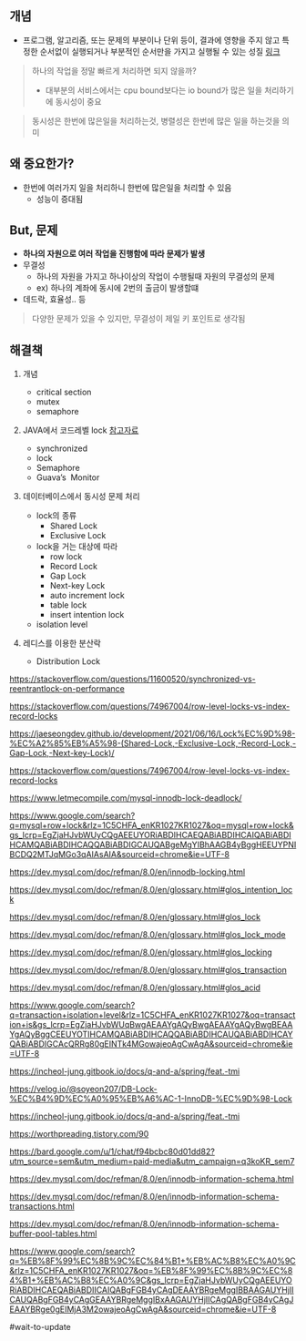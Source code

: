 ## 개념
- 프로그램, 알고리즘, 또는 문제의 부분이나 단위 등이, 결과에 영향을 주지 않고 특정한 순서없이 실행되거나 부분적인 순서만을 가지고 실행될 수 있는 성질 [링크](https://en.wikipedia.org/wiki/Concurrency_(computer_science))

 >하나의 작업을 정말 빠르게 처리하면 되지 않을까?
 >	- 대부분의 서비스에서는 cpu bound보다는 io bound가 많은 일을 처리하기에 동시성이 중요

> 동시성은 한번에 많은일을 처리하는것,
> 병렬성은 한번에 많은 일을 하는것을 의미

## 왜 중요한가?
- 한번에 여러가지 일을 처리하니 한번에 많은일을 처리할 수 있음
	- 성능이 증대됨

## But, 문제
- **하나의 자원으로 여러 작업을 진행함에 따라 문제가 발생**
- 무결성
	- 하나의 자원을 가지고 하나이상의 작업이 수행될때 자원의 무결성의 문제
	- ex) 하나의 계좌에 동시에 2번의 출금이 발생할떄
- 데드락, 효율성.. 등

> 다양한 문제가 있을 수 있지만, 무결성이 제일 키 포인트로 생각됨


## 해결책
1. 개념
	- critical section
	- mutex
	- semaphore

3. JAVA에서 코드레벨  lock [참고자료](https://www.baeldung.com/java-mutex)
	- synchronized
	- lock
	- Semaphore
	- Guava’s  Monitor

4. 데이터베이스에서 동시성 문제 처리
	- lock의 종류
		- Shared Lock
		- Exclusive Lock
	- lock을 거는 대상에 따라
		- row lock
		- Record Lock
		- Gap Lock
		- Next-key Lock
		- auto increment lock
		- table lock
		- insert intention lock
	- isolation level

5. 레디스를 이용한 분산락
	- Distribution Lock

https://stackoverflow.com/questions/11600520/synchronized-vs-reentrantlock-on-performance

https://stackoverflow.com/questions/74967004/row-level-locks-vs-index-record-locks

https://jaeseongdev.github.io/development/2021/06/16/Lock%EC%9D%98-%EC%A2%85%EB%A5%98-(Shared-Lock,-Exclusive-Lock,-Record-Lock,-Gap-Lock,-Next-key-Lock)/

https://stackoverflow.com/questions/74967004/row-level-locks-vs-index-record-locks

https://www.letmecompile.com/mysql-innodb-lock-deadlock/

https://www.google.com/search?q=mysql+row+lock&rlz=1C5CHFA_enKR1027KR1027&oq=mysql+row+lock&gs_lcrp=EgZjaHJvbWUyCQgAEEUYORiABDIHCAEQABiABDIHCAIQABiABDIHCAMQABiABDIHCAQQABiABDIGCAUQABgeMgYIBhAAGB4yBggHEEUYPNIBCDQ2MTJqMGo3qAIAsAIA&sourceid=chrome&ie=UTF-8

https://dev.mysql.com/doc/refman/8.0/en/innodb-locking.html

https://dev.mysql.com/doc/refman/8.0/en/glossary.html#glos_intention_lock

https://dev.mysql.com/doc/refman/8.0/en/glossary.html#glos_lock

https://dev.mysql.com/doc/refman/8.0/en/glossary.html#glos_lock_mode

https://dev.mysql.com/doc/refman/8.0/en/glossary.html#glos_locking

https://dev.mysql.com/doc/refman/8.0/en/glossary.html#glos_transaction

https://dev.mysql.com/doc/refman/8.0/en/glossary.html#glos_acid

https://www.google.com/search?q=transaction+isolation+level&rlz=1C5CHFA_enKR1027KR1027&oq=transaction+is&gs_lcrp=EgZjaHJvbWUqBwgAEAAYgAQyBwgAEAAYgAQyBwgBEAAYgAQyBggCEEUYOTIHCAMQABiABDIHCAQQABiABDIHCAUQABiABDIHCAYQABiABDIGCAcQRRg80gEINTk4MGowajeoAgCwAgA&sourceid=chrome&ie=UTF-8

https://incheol-jung.gitbook.io/docs/q-and-a/spring/feat.-tmi

https://velog.io/@soyeon207/DB-Lock-%EC%B4%9D%EC%A0%95%EB%A6%AC-1-InnoDB-%EC%9D%98-Lock

https://incheol-jung.gitbook.io/docs/q-and-a/spring/feat.-tmi

https://worthpreading.tistory.com/90

https://bard.google.com/u/1/chat/f94bcbc80d01dd82?utm_source=sem&utm_medium=paid-media&utm_campaign=q3koKR_sem7

https://dev.mysql.com/doc/refman/8.0/en/innodb-information-schema.html

https://dev.mysql.com/doc/refman/8.0/en/innodb-information-schema-transactions.html

https://dev.mysql.com/doc/refman/8.0/en/innodb-information-schema-buffer-pool-tables.html

https://www.google.com/search?q=%EB%8F%99%EC%8B%9C%EC%84%B1+%EB%AC%B8%EC%A0%9C&rlz=1C5CHFA_enKR1027KR1027&oq=%EB%8F%99%EC%8B%9C%EC%84%B1+%EB%AC%B8%EC%A0%9C&gs_lcrp=EgZjaHJvbWUyCQgAEEUYORiABDIHCAEQABiABDIICAIQABgFGB4yCAgDEAAYBRgeMggIBBAAGAUYHjIICAUQABgFGB4yCAgGEAAYBRgeMggIBxAAGAUYHjIICAgQABgFGB4yCAgJEAAYBRge0gEIMjA3M2owajeoAgCwAgA&sourceid=chrome&ie=UTF-8

#wait-to-update 